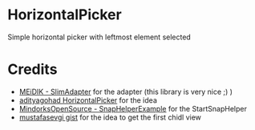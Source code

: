 # HorizontalPicker
Simple horizontal picker with leftmost element selected



# Credits
* [MEiDIK - SlimAdapter](https://github.com/MEiDIK/SlimAdapter?utm_source=android-arsenal.com&utm_medium=referral&utm_campaign=5617) for the adapter (this library is very nice ;) )
* [adityagohad HorizontalPicker](https://github.com/adityagohad/HorizontalPicker) for the idea
* [MindorksOpenSource - SnapHelperExample](https://github.com/MindorksOpenSource/SnapHelperExample) for the StartSnapHelper
* [mustafasevgi gist](https://gist.github.com/mustafasevgi/7dcb18166aaf9944e6450ec2878a646a#file-recyclerviewpositionhelper-java) for the idea to get the first chidl view

